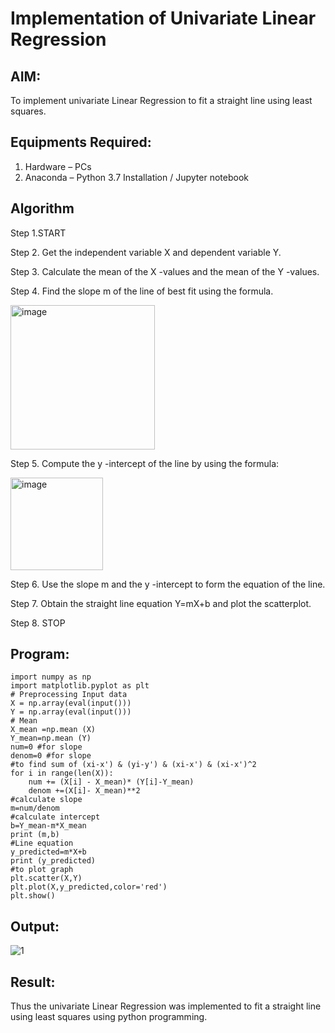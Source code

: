 # Implementation of Univariate Linear Regression
## AIM:
To implement univariate Linear Regression to fit a straight line using least squares.

## Equipments Required:
1. Hardware – PCs
2. Anaconda – Python 3.7 Installation / Jupyter notebook

## Algorithm
Step 1.START

Step 2. Get the independent variable X and dependent variable Y.

Step 3. Calculate the mean of the X -values and the mean of the Y -values.

Step 4. Find the slope m of the line of best fit using the formula. 

<img width="231" alt="image" src="https://user-images.githubusercontent.com/93026020/192078527-b3b5ee3e-992f-46c4-865b-3b7ce4ac54ad.png">

Step 5. Compute the y -intercept of the line by using the formula:

<img width="148" alt="image" src="https://user-images.githubusercontent.com/93026020/192078545-79d70b90-7e9d-4b85-9f8b-9d7548a4c5a4.png">

Step 6. Use the slope m and the y -intercept to form the equation of the line.

Step 7. Obtain the straight line equation Y=mX+b and plot the scatterplot.

Step 8. STOP



## Program:
```
import numpy as np 
import matplotlib.pyplot as plt 
# Preprocessing Input data
X = np.array(eval(input()))
Y = np.array(eval(input()))
# Mean
X_mean =np.mean (X)
Y_mean=np.mean (Y)
num=0 #for slope 
denom=0 #for slope
#to find sum of (xi-x') & (yi-y') & (xi-x') & (xi-x')^2
for i in range(len(X)):
    num += (X[i] - X_mean)* (Y[i]-Y_mean)
    denom +=(X[i]- X_mean)**2
#calculate slope
m=num/denom
#calculate intercept 
b=Y_mean-m*X_mean
print (m,b)
#Line equation
y_predicted=m*X+b
print (y_predicted)
#to plot graph 
plt.scatter(X,Y)
plt.plot(X,y_predicted,color='red')
plt.show()
```

## Output: 
![1](https://github.com/user-attachments/assets/e839ce85-21c0-47fa-9240-af03a3d9d6d8)




## Result:
Thus the univariate Linear Regression was implemented to fit a straight line using least squares using python programming.
